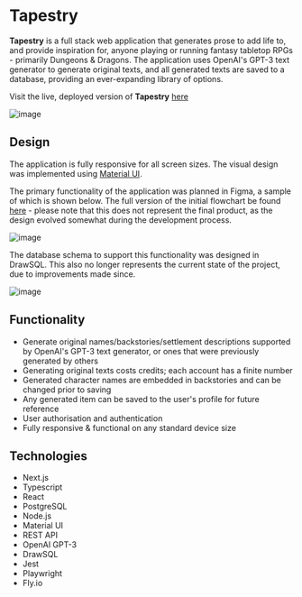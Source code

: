 # Tapestry

**Tapestry** is a full stack web application that generates prose to add life to, and provide inspiration for, anyone playing or running fantasy tabletop RPGs - primarily Dungeons & Dragons. The application uses OpenAI's GPT-3 text generator to generate original texts, and all generated texts are saved to a database, providing an ever-expanding library of options.

Visit the live, deployed version of **Tapestry** [here](https://tapestry-gen.fly.dev/)

![image](https://user-images.githubusercontent.com/28006307/204075902-6f88966d-50ec-44cc-aeda-397fb540ab42.png)

## Design

The application is fully responsive for all screen sizes. The visual design was implemented using [Material UI](https://mui.com/).

The primary functionality of the application was planned in Figma, a sample of which is shown below. The full version of the initial flowchart be found [here](https://www.figma.com/file/XtbHPUghd4wbZKq7x73yVV/tapestry?node-id=0%3A1&t=4QTNe0RWf4jwAzgN-1) - please note that this does not represent the final product, as the design evolved somewhat during the development process.

![image](https://user-images.githubusercontent.com/28006307/204076585-595beb90-742d-45c6-bfbd-6a2d31c57d47.png)

The database schema to support this functionality was designed in DrawSQL. This also no longer represents the current state of the project, due to improvements made since.

![image](https://user-images.githubusercontent.com/28006307/204077090-0fcaaff0-ac12-439e-b7cf-34df157910f2.png)

## Functionality

- Generate original names/backstories/settlement descriptions supported by OpenAI's GPT-3 text generator, or ones that were previously generated by others
- Generating original texts costs credits; each account has a finite number
- Generated character names are embedded in backstories and can be changed prior to saving
- Any generated item can be saved to the user's profile for future reference
- User authorisation and authentication
- Fully responsive & functional on any standard device size

## Technologies

- Next.js
- Typescript
- React
- PostgreSQL
- Node.js
- Material UI
- REST API
- OpenAI GPT-3
- DrawSQL
- Jest
- Playwright
- Fly.io

